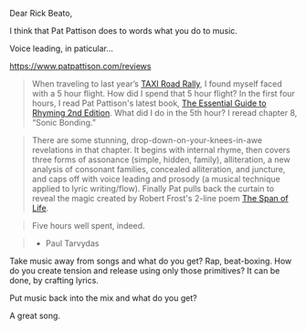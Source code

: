 Dear Rick Beato,

I  think that Pat Pattison does to words what you do to music.

Voice leading, in paticular...

https://www.patpattison.com/reviews

> When traveling to last year’s [TAXI Road Rally](http://www.taxi.com/taxi-road-rally-2014.html), I found myself faced with a 5 hour flight. How did I spend that 5 hour flight? In the first four hours, I read Pat Pattison's latest book, [The Essential Guide to Rhyming 2nd Edition](http://patpattison.com/books/?id=2). What did I do in the 5th hour? I reread chapter 8, “Sonic Bonding.”   
  
> There are some stunning, drop-down-on-your-knees-in-awe revelations in that chapter. It begins with internal rhyme, then covers three forms of assonance (simple, hidden, family), alliteration, a new analysis of consonant families, concealed alliteration, and juncture, and caps off with voice leading and prosody (a musical technique applied to lyric writing/flow). Finally Pat pulls back the curtain to reveal the magic created by Robert Frost's 2-line poem [The Span of Life](http://www.poemhunter.com/poem/the-span-of-life/).  
  
> Five hours well spent, indeed.

> - Paul Tarvydas

Take music away from songs and what do you get?  Rap, beat-boxing.  How do you create tension and release using only those primitives?  It can be done, by crafting lyrics.

Put music back into the mix and what do you get?  

A great song.

